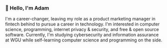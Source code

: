 ### 👋 Hello, I'm Adam

I'm a career-changer, leaving my role as a product marketing manager in fintech behind to pursue a career in technology. I'm interested in computer science, programming, internet privacy & security, and free & open source software. Currently, I'm studying cybersecurity and information assurance at WGU while self-learning computer science and programming on the side.


<!-- ### 📊 My Github stats
[![Adam's GitHub stats](https://github-readme-stats.vercel.app/api?username=adamfurman7&theme=catppuccin_mocha)](https://github.com/adamfurman7/github-readme-stats)
-->
